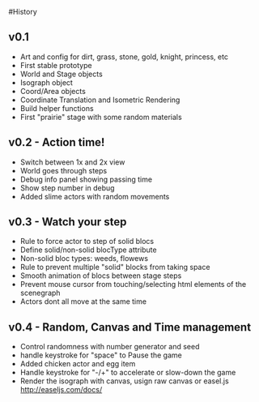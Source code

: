 
#History

## v0.1
- Art and config for dirt, grass, stone, gold, knight, princess, etc
- First stable prototype
- World and Stage objects
- Isograph object
- Coord/Area objects
- Coordinate Translation and Isometric Rendering
- Build helper functions
- First "prairie" stage with some random materials

## v0.2 - Action time!
- Switch between 1x and 2x view
- World goes through steps
- Debug info panel showing passing time
- Show step number in debug
- Added slime actors with random movements

## v0.3 - Watch your step
- Rule to force actor to step of solid blocs
- Define solid/non-solid blocType attribute
- Non-solid bloc types: weeds, flowews
- Rule to prevent multiple "solid" blocks from taking space
- Smooth animation of blocs between stage steps
- Prevent mouse cursor from touching/selecting html elements of the scenegraph
- Actors dont all move at the same time

## v0.4 - Random, Canvas and Time management
- Control randomness with number generator and seed
- handle keystroke for "space" to Pause the game
- Added chicken actor and egg item
- Handle keystroke for "-/+" to accelerate or slow-down the game
- Render the isograph with canvas, usign raw canvas or easel.js http://easeljs.com/docs/

